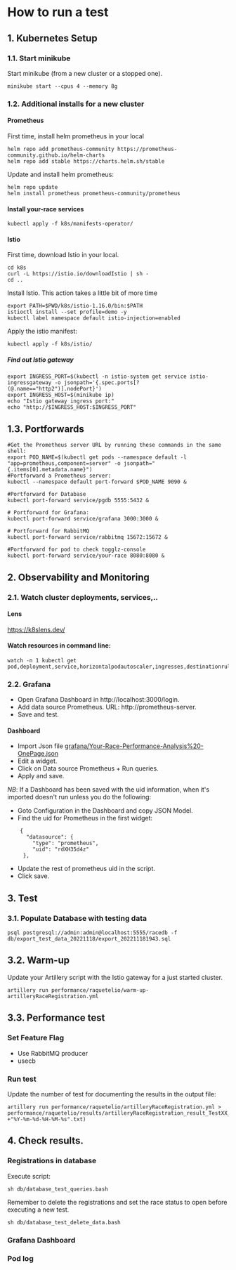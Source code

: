 # How to run a test

## 1. Kubernetes Setup 

### 1.1. Start minikube

Start minikube (from a new cluster or a stopped one).
```
minikube start --cpus 4 --memory 8g
```

### 1.2. Additional installs for a new cluster
#### Prometheus

First time, install helm prometheus in your local
```
helm repo add prometheus-community https://prometheus-community.github.io/helm-charts
helm repo add stable https://charts.helm.sh/stable
```

Update and install helm prometheus:
```
helm repo update
helm install prometheus prometheus-community/prometheus
```

#### Install your-race services
```
kubectl apply -f k8s/manifests-operator/
```

#### Istio
First time, download Istio in your local.
```
cd k8s
curl -L https://istio.io/downloadIstio | sh -
cd ..
```
Install Istio. This action takes a little bit of more time
```
export PATH=$PWD/k8s/istio-1.16.0/bin:$PATH
istioctl install --set profile=demo -y
kubectl label namespace default istio-injection=enabled
```
Apply the istio manifest:
```
kubectl apply -f k8s/istio/
```

##### Find out Istio gateway

```
export INGRESS_PORT=$(kubectl -n istio-system get service istio-ingressgateway -o jsonpath='{.spec.ports[?(@.name=="http2")].nodePort}')
export INGRESS_HOST=$(minikube ip)
echo "Istio gateway ingress port:"
echo "http://$INGRESS_HOST:$INGRESS_PORT"
```

## 1.3. Portforwards

```
#Get the Prometheus server URL by running these commands in the same shell:
export POD_NAME=$(kubectl get pods --namespace default -l "app=prometheus,component=server" -o jsonpath="{.items[0].metadata.name}")
#Portforward a Prometheus server:
kubectl --namespace default port-forward $POD_NAME 9090 &

#Portforward for Database
kubectl port-forward service/pgdb 5555:5432 &

# Portforward for Grafana:
kubectl port-forward service/grafana 3000:3000 &

# Portforward for RabbitMQ
kubectl port-forward service/rabbitmq 15672:15672 &

#Portforward for pod to check togglz-console
kubectl port-forward service/your-race 8080:8080 &
```




## 2. Observability and Monitoring

### 2.1.  Watch cluster deployments, services,..
#### Lens 
https://k8slens.dev/

#### Watch resources in command line:
```
watch -n 1 kubectl get pod,deployment,service,horizontalpodautoscaler,ingresses,destinationrule,virtualservice 
```
### 2.2. Grafana

- Open Grafana Dashboard in http://localhost:3000/login.
- Add data source Prometheus. URL: http://prometheus-server.
- Save and test.

#### Dashboard
- Import Json file [grafana/Your-Race-Performance-Analysis%20-OnePage.json](../grafana/Your-Race-Performance-Analysis%20-OnePage.json)
- Edit a widget.
- Click on Data source Prometheus + Run queries.
- Apply and save.

_NB_: If a Dashboard has been saved with the uid information, when it's imported doesn't run unless you do the following:

- Goto Configuration in the Dashboard and copy JSON Model.
- Find the uid for Prometheus in the first widget:

```
    {
      "datasource": {
        "type": "prometheus",
        "uid": "rdXH35d4z"
     },
```       

 - Update the rest of prometheus uid in the script.  
 - Click save.  


## 3. Test

### 3.1. Populate Database with testing data
```
psql postgresql://admin:admin@localhost:5555/racedb -f db/export_test_data_20221118/export_202211181943.sql
```

## 3.2. Warm-up

Update your Artillery script with the Istio gateway for a just started cluster.
```
artillery run performance/raquetelio/warm-up-artilleryRaceRegistration.yml 
```

## 3.3. Performance test

### Set Feature Flag 

- Use RabbitMQ producer	
- usecb	

### Run test
Update the number of test for documenting the results in the output file:
```
artillery run performance/raquetelio/artilleryRaceRegistration.yml > performance/raquetelio/results/artilleryRaceRegistration_result_TestXX_$(date +"%Y-%m-%d-%H-%M-%s".txt)

```

## 4. Check results.

### Registrations in database
Execute script:
```
sh db/database_test_queries.bash
```
Remember to delete the registrations and set the race status to open before executing a new test.

```
sh db/database_test_delete_data.bash
```
### Grafana Dashboard
### Pod log 